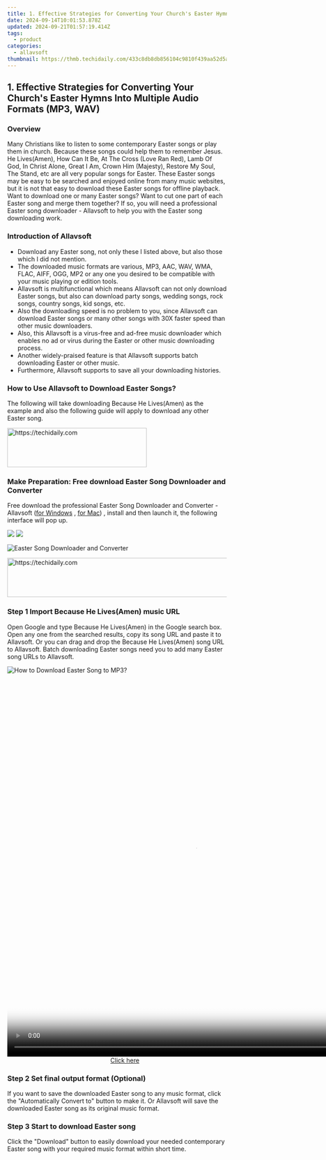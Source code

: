 ```yaml
---
title: 1. Effective Strategies for Converting Your Church's Easter Hymns Into Multiple Audio Formats (MP3, WAV)
date: 2024-09-14T10:01:53.878Z
updated: 2024-09-21T01:57:19.414Z
tags:
  - product
categories:
  - allavsoft
thumbnail: https://thmb.techidaily.com/433c8db8db856104c9810f439aa52d5a8953c74930ec2a2b3bd8b6afbd328645.jpg
---
```


## 1. Effective Strategies for Converting Your Church's Easter Hymns Into Multiple Audio Formats (MP3, WAV)

### Overview

Many Christians like to listen to some contemporary Easter songs or play them in church. Because these songs could help them to remember Jesus. He Lives(Amen), How Can It Be, At The Cross (Love Ran Red), Lamb Of God, In Christ Alone, Great I Am, Crown Him (Majesty), Restore My Soul, The Stand, etc are all very popular songs for Easter. These Easter songs may be easy to be searched and enjoyed online from many music websites, but it is not that easy to download these Easter songs for offline playback. Want to download one or many Easter songs? Want to cut one part of each Easter song and merge them together? If so, you will need a professional Easter song downloader - Allavsoft to help you with the Easter song downloading work.

### Introduction of Allavsoft

* Download any Easter song, not only these I listed above, but also those which I did not mention.
* The downloaded music formats are various, MP3, AAC, WAV, WMA, FLAC, AIFF, OGG, MP2 or any one you desired to be compatible with your music playing or edition tools.
* Allavsoft is multifunctional which means Allavsoft can not only download Easter songs, but also can download party songs, wedding songs, rock songs, country songs, kid songs, etc.
* Also the downloading speed is no problem to you, since Allavsoft can download Easter songs or many other songs with 30X faster speed than other music downloaders.
* Also, this Allavsoft is a virus-free and ad-free music downloader which enables no ad or virus during the Easter or other music downloading process.
* Another widely-praised feature is that Allavsoft supports batch downloading Easter or other music.
* Furthermore, Allavsoft supports to save all your downloading histories.

### How to Use Allavsoft to Download Easter Songs?

The following will take downloading Because He Lives(Amen) as the example and also the following guide will apply to download any other Easter song.

<!-- affiliate ads begin -->
<a href="https://aligracehair.sjv.io/c/5597632/2135357/19272" target="_top" id="2135357">
  <img src="//a.impactradius-go.com/display-ad/19272-2135357" border="0" alt="https://techidaily.com" width="320" height="90"/>
</a>
<img height="0" width="0" src="https://aligracehair.sjv.io/i/5597632/2135357/19272" style="position:absolute;visibility:hidden;" border="0" />
<!-- affiliate ads end -->

### Make Preparation: Free download Easter Song Downloader and Converter

Free download the professional Easter Song Downloader and Converter - Allavsoft ([for Windows](https://tools.techidaily.com/allavsoft/products/) , [for Mac](https://tools.techidaily.com/allavsoft/products/)) , install and then launch it, the following interface will pop up.

[![](https://www.allavsoft.com/how-to/../images/how-to/free-download-win.jpg)](https://tools.techidaily.com/allavsoft/products/) [![](https://www.allavsoft.com/how-to/../images/how-to/free-download-mac.jpg)](https://tools.techidaily.com/allavsoft/products/)

![Easter Song Downloader and Converter](https://www.allavsoft.com/how-to/../images/allavsoft/screen-shot-600.jpg)

<!-- affiliate ads begin -->
<a href="https://ephamedtechinc.pxf.io/c/5597632/2137223/26400" target="_top" id="2137223">
  <img src="//a.impactradius-go.com/display-ad/26400-2137223" border="0" alt="https://techidaily.com" width="728" height="90"/>
</a>
<img height="0" width="0" src="https://ephamedtechinc.pxf.io/i/5597632/2137223/26400" style="position:absolute;visibility:hidden;" border="0" />
<!-- affiliate ads end -->

### Step 1 Import Because He Lives(Amen) music URL

Open Google and type Because He Lives(Amen) in the Google search box. Open any one from the searched results, copy its song URL and paste it to Allavsoft. Or you can drag and drop the Because He Lives(Amen) song URL to Allavsoft. Batch downloading Easter songs need you to add many Easter song URLs to Allavsoft.

![How to Download Easter Song to MP3?](https://www.allavsoft.com/how-to/../images/how-to/download-rtmp-video/download-rtmp-video.jpg)

<!-- affiliate ads begin -->
<span id="1484963">
					<video width="864" height="864" style="cursor:pointer"
           poster="//a.impactradius-go.com/display-clicktoplayimage/1484963.png"
           onclick="if(!this.playClicked){this.play();this.setAttribute('controls',true);this.playClicked=true;}">
	   <source src="//a.impactradius-go.com/display-ad/16446-1484963">
	   <img src="//a.impactradius-go.com/display-clicktoplayimage/1484963.png" style="border: none; height: 100%; width: 100%; object-fit: contain">
	</video>
	<div style="width:540px;text-align:center"><a href="javascript:window.open(decodeURIComponent('https%3A%2F%2Flaganoo.pxf.io%2Fc%2F5597632%2F1484963%2F16446'), '_blank');void(0);">Click here</a></div>
</span>
<img height="0" width="0" src="https://imp.pxf.io/i/5597632/1484963/16446" style="position:absolute;visibility:hidden;" border="0" />
<!-- affiliate ads end -->

### Step 2 Set final output format (Optional)

If you want to save the downloaded Easter song to any music format, click the "Automatically Convert to" button to make it. Or Allavsoft will save the downloaded Easter song as its original music format.

### Step 3 Start to download Easter song

Click the "Download" button to easily download your needed contemporary Easter song with your required music format within short time.

<ins class="adsbygoogle"
     style="display:block"
     data-ad-format="autorelaxed"
     data-ad-client="ca-pub-7571918770474297"
     data-ad-slot="1223367746"></ins>

<ins class="adsbygoogle"
     style="display:block"
     data-ad-client="ca-pub-7571918770474297"
     data-ad-slot="8358498916"
     data-ad-format="auto"
     data-full-width-responsive="true"></ins>



